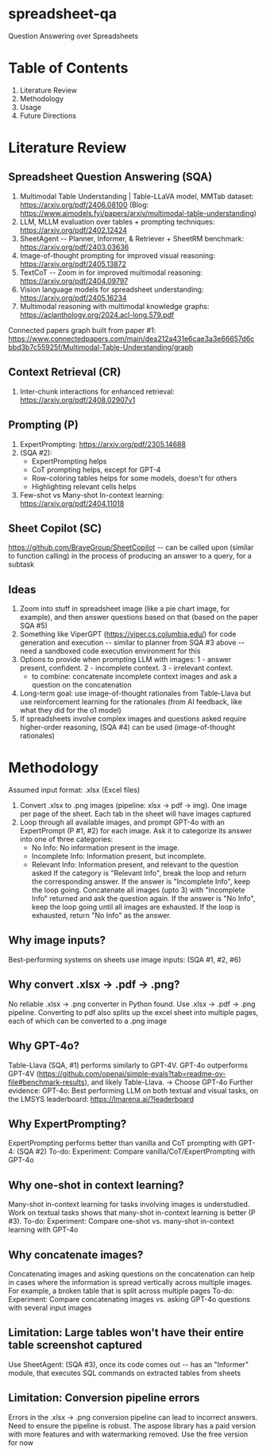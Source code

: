 # spreadsheet-qa
Question Answering over Spreadsheets

# Table of Contents
1. Literature Review
2. Methodology
3. Usage
4. Future Directions

# Literature Review

## Spreadsheet Question Answering (SQA)

1. Multimodal Table Understanding | Table-LLaVA model, MMTab dataset: https://arxiv.org/pdf/2406.08100 (Blog: https://www.aimodels.fyi/papers/arxiv/multimodal-table-understanding)
2. LLM, MLLM evaluation over tables + prompting techniques: https://arxiv.org/pdf/2402.12424
3. SheetAgent -- Planner, Informer, & Retriever + SheetRM benchmark: https://arxiv.org/pdf/2403.03636
4. Image-of-thought prompting for improved visual reasoning: https://arxiv.org/pdf/2405.13872
5. TextCoT -- Zoom in for improved multimodal reasoning: https://arxiv.org/pdf/2404.09797
6. Vision language models for spreadsheet understanding: https://arxiv.org/pdf/2405.16234
7. Multimodal reasoning with multimodal knowledge graphs: https://aclanthology.org/2024.acl-long.579.pdf

Connected papers graph built from paper #1:
https://www.connectedpapers.com/main/dea212a431e6cae3a3e66657d6cbbd3b7c55925f/Multimodal-Table-Understanding/graph

## Context Retrieval (CR)
1. Inter-chunk interactions for enhanced retrieval: https://arxiv.org/pdf/2408.02907v1

## Prompting (P)
1. ExpertPrompting: https://arxiv.org/pdf/2305.14688
2. (SQA #2):
    - ExpertPrompting helps
    - CoT prompting helps, except for GPT-4
    - Row-coloring tables helps for some models, doesn't for others
    - Highlighting relevant cells helps
3. Few-shot vs Many-shot In-context learning: https://arxiv.org/pdf/2404.11018

## Sheet Copilot (SC)
https://github.com/BraveGroup/SheetCopilot -- can be called upon (similar to function calling) in the process of producing an answer to a query, for a subtask

## Ideas
1. Zoom into stuff in spreadsheet image (like a pie chart image, for example), and then answer questions based on that (based on the paper SQA #5)
2. Something like ViperGPT (https://viper.cs.columbia.edu/) for code generation and execution -- similar to planner from SQA #3 above -- need a sandboxed code execution environment for this
3. Options to provide when prompting LLM with images: 1 - answer present, confident. 2 - incomplete context. 3 - irrelevant context.
    - to combine: concatenate incomplete context images and ask a question on the concatenation
4. Long-term goal: use image-of-thought rationales from Table-Llava but use reinforcement learning for the rationales (from AI feedback, like what they did for the o1 model)
5. If spreadsheets involve complex images and questions asked require higher-order reasoning, (SQA #4) can be used (image-of-thought rationales)


# Methodology

Assumed input format: .xlsx (Excel files)

1. Convert .xlsx to .png images (pipeline: xlsx -> pdf -> img). One image per page of the sheet. Each tab in the sheet will have images captured
2. Loop through all available images, and prompt GPT-4o with an ExpertPrompt (P #1, #2) for each image. Ask it to categorize its answer into one of three categories: 
    - No Info: No information present in the image. 
    - Incomplete Info: Information present, but incomplete. 
    - Relevant Info: Information present, and relevant to the question asked
   If the category is "Relevant Info", break the loop and return the corresponding answer. If the answer is "Incomplete Info", keep the loop going. Concatenate all images (upto 3) with "Incomplete Info" returned and ask the question again. If the answer is "No Info", keep the loop going until all images are exhausted. If the loop is exhausted, return "No Info" as the answer.

## Why image inputs?
Best-performing systems on sheets use image inputs: (SQA #1, #2, #6)

## Why convert .xlsx -> .pdf -> .png?
No reliable .xlsx -> .png converter in Python found. Use .xlsx -> .pdf -> .png pipeline. Converting to pdf also splits up the excel sheet into multiple pages, each of which can be converted to a .png image

## Why GPT-4o?
Table-Llava (SQA, #1) performs similarly to GPT-4V. GPT-4o outperforms GPT-4V (https://github.com/openai/simple-evals?tab=readme-ov-file#benchmark-results), and likely Table-Llava. -> Choose GPT-4o
Further evidence: GPT-4o: Best performing LLM on both textual and visual tasks, on the LMSYS leaderboard: https://lmarena.ai/?leaderboard

## Why ExpertPrompting?
ExpertPrompting performs better than vanilla and CoT prompting with GPT-4: (SQA #2)
To-do: Experiment: Compare vanilla/CoT/ExpertPrompting with GPT-4o

## Why one-shot in context learning?
Many-shot in-context learning for tasks involving images is understudied. Work on textual tasks shows that many-shot in-context learning is better (P #3).
To-do: Experiment: Compare one-shot vs. many-shot in-context learning with GPT-4o

## Why concatenate images?
Concatenating images and asking questions on the concatenation can help in cases where the information is spread vertically across multiple images. For example, a broken table that is split across multiple pages
To-do: Experiment: Compare concatenating images vs. asking GPT-4o questions with several input images 

## Limitation: Large tables won't have their entire table screenshot captured
Use SheetAgent: (SQA #3), once its code comes out -- has an "Informer" module, that executes SQL commands on extracted tables from sheets

## Limitation: Conversion pipeline errors
Errors in the .xlsx -> .png conversion pipeline can lead to incorrect answers. Need to ensure the pipeline is robust. The aspose library has a paid version with more features and with watermarking removed. Use the free version for now
